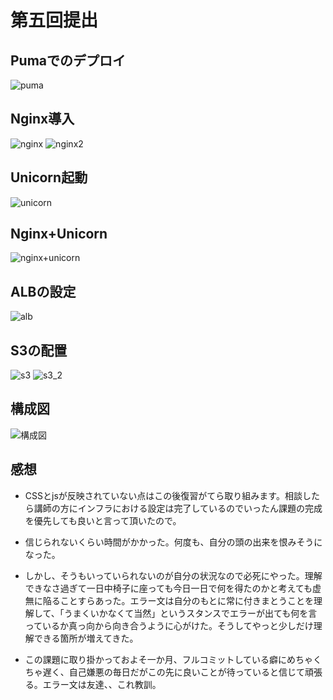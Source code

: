 # 第五回提出

## Pumaでのデプロイ
![puma](/Raise-Tech/lecture05-picture/lec5_puma.png)

## Nginx導入

![nginx](/Raise-Tech/lecture05-picture/lec5_nginx.png)
![nginx2](/Raise-Tech/lecture05-picture/lec5_nginx2.png)

## Unicorn起動

![unicorn](/Raise-Tech/lecture05-picture/lec5_unicorn.png)

## Nginx+Unicorn

![nginx+unicorn](/Raise-Tech/lecture05-picture/lec5_nginx_unicorn.png)
## ALBの設定

![alb](/Raise-Tech/lecture05-picture/lec5_alb.png)

## S3の配置

![s3](/Raise-Tech/lecture05-picture/lec5_s3.png)
![s3_2](/Raise-Tech/lecture05-picture/lec5_s3_a.png)

## 構成図

![構成図](/Raise-Tech/lecture05-picture/lec5_io.png)

## 感想

* CSSとjsが反映されていない点はこの後復習がてら取り組みます。相談したら講師の方にインフラにおける設定は完了しているのでいったん課題の完成を優先しても良いと言って頂いたので。

* 信じられないくらい時間がかかった。何度も、自分の頭の出来を恨みそうになった。
* しかし、そうもいっていられないのが自分の状況なので必死にやった。理解できなさ過ぎて一日中椅子に座っても今日一日で何を得たのかと考えても虚無に陥ることすらあった。エラー文は自分のもとに常に付きまとうことを理解して、「うまくいかなくて当然」というスタンスでエラーが出ても何を言っているか真っ向から向き合うように心がけた。そうしてやっと少しだけ理解できる箇所が増えてきた。
* この課題に取り掛かっておよそ一か月、フルコミットしている癖にめちゃくちゃ遅く、自己嫌悪の毎日だがこの先に良いことが待っていると信じて頑張る。エラー文は友達、、これ教訓。
